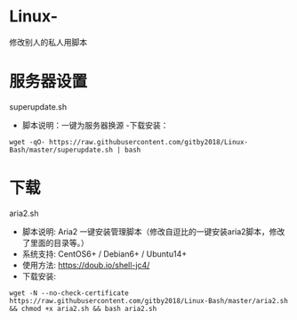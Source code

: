 # Linux-
修改别人的私人用脚本

# 服务器设置
superupdate.sh
- 脚本说明：一键为服务器换源
-下载安装：
```
wget -qO- https://raw.githubusercontent.com/gitby2018/Linux-Bash/master/superupdate.sh | bash

```

# 下载
aria2.sh
- 脚本说明: Aria2 一键安装管理脚本（修改自逗比的一键安装aria2脚本，修改了里面的目录等。）
- 系统支持: CentOS6+ / Debian6+ / Ubuntu14+
- 使用方法: https://doub.io/shell-jc4/
- 下载安装:
```
wget -N --no-check-certificate https://raw.githubusercontent.com/gitby2018/Linux-Bash/master/aria2.sh && chmod +x aria2.sh && bash aria2.sh
```

